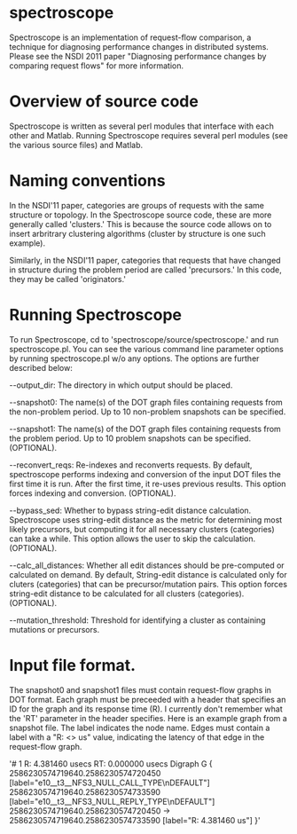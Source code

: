 spectroscope
============

Spectroscope is an implementation of request-flow comparison, a technique for diagnosing performance changes in distributed systems.  Please see the NSDI 2011 paper "Diagnosing performance changes by comparing request flows" for more information.

Overview of source code
============
Spectroscope is written as several perl modules that interface with each other and Matlab.  Running Spectroscope requires several perl modules (see the various source files) and Matlab.  

Naming conventions
============
In the NSDI'11 paper, categories are groups of requests with the same structure or topology.  In the Spectroscope source code, these are more generally called 'clusters.'  This is because the source code allows on to insert arbritrary clustering algorithms (cluster by structure is one such example).  

Similarly, in the NSDI'11 paper, categories that requests that have changed in structure during the problem period are called 'precursors.'  In this code, they may be called 'originators.'  

Running Spectroscope
============
To run Spectroscope, cd to 'spectroscope/source/spectroscope.' and run spectroscope.pl.  You can see the various command line parameter options by running spectroscope.pl w/o any options.  The options are further described below:

--output_dir: The directory in which output should be placed.

--snapshot0: The name(s) of the DOT graph files containing requests from the non-problem period.  Up to 10 non-problem snapshots can be specified.

--snapshot1: The name(s) of the DOT graph files containing requests from the problem period.  Up to 10 problem snapshots can be specified. (OPTIONAL).

--reconvert_reqs: Re-indexes and reconverts requests.  By default, spectroscope performs indexing and conversion of the input DOT files the first time it is run.  After the first time, it re-uses previous results.  This option forces indexing and conversion. (OPTIONAL).
	
--bypass_sed: Whether to bypass string-edit distance calculation.  Spectroscope uses string-edit distance as the metric for determining most likely precursors, but computing it for all necessary clusters (categories) can take a while.  This option allows the user to skip the calculation. (OPTIONAL).
	
--calc_all_distances: Whether all edit distances should be pre-computed or calculated on demand.  By default, String-edit distance is calculated only for cluters (categories) that can be precursor/mutation pairs.  This option forces string-edit distance to be calculated for all clusters (categories).  (OPTIONAL).

--mutation_threshold: Threshold for identifying a cluster as containing mutations or precursors.

Input file format.
============

The snapshot0 and snapshot1 files must contain request-flow graphs in DOT format. Each graph must be preceeded with a header that specifies an ID for the graph and its response time (R).  I currently don't remember what the 'RT' parameter in the header specifies.  Here is an example graph from a snapshot file.  The label indicates the node name. Edges must contain a label with a "R: <> us" value, indicating the latency of that edge in the request-flow graph.

'# 1  R: 4.381460 usecs RT: 0.000000 usecs
Digraph G {
2586230574719640.2586230574720450 [label="e10__t3__NFS3_NULL_CALL_TYPE\nDEFAULT"]
2586230574719640.2586230574733590 [label="e10__t3__NFS3_NULL_REPLY_TYPE\nDEFAULT"]
2586230574719640.2586230574720450 -> 2586230574719640.2586230574733590 [label="R: 4.381460 us"]
}'
